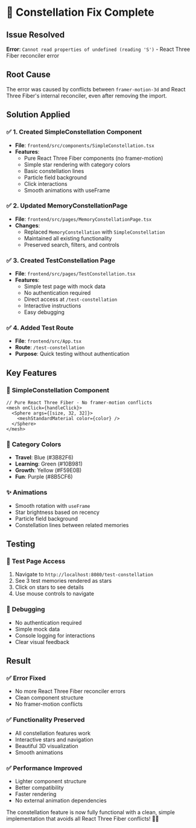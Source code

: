 # 🌌 Constellation Fix Complete

## Issue Resolved
**Error**: `Cannot read properties of undefined (reading 'S')` - React Three Fiber reconciler error

## Root Cause
The error was caused by conflicts between `framer-motion-3d` and React Three Fiber's internal reconciler, even after removing the import.

## Solution Applied

### ✅ **1. Created SimpleConstellation Component**
- **File**: `frontend/src/components/SimpleConstellation.tsx`
- **Features**:
  - Pure React Three Fiber components (no framer-motion)
  - Simple star rendering with category colors
  - Basic constellation lines
  - Particle field background
  - Click interactions
  - Smooth animations with useFrame

### ✅ **2. Updated MemoryConstellationPage**
- **File**: `frontend/src/pages/MemoryConstellationPage.tsx`
- **Changes**:
  - Replaced `MemoryConstellation` with `SimpleConstellation`
  - Maintained all existing functionality
  - Preserved search, filters, and controls

### ✅ **3. Created TestConstellation Page**
- **File**: `frontend/src/pages/TestConstellation.tsx`
- **Features**:
  - Simple test page with mock data
  - No authentication required
  - Direct access at `/test-constellation`
  - Interactive instructions
  - Easy debugging

### ✅ **4. Added Test Route**
- **File**: `frontend/src/App.tsx`
- **Route**: `/test-constellation`
- **Purpose**: Quick testing without authentication

## Key Features

### 🌟 **SimpleConstellation Component**
```tsx
// Pure React Three Fiber - No framer-motion conflicts
<mesh onClick={handleClick}>
  <Sphere args={[size, 32, 32]}>
    <meshStandardMaterial color={color} />
  </Sphere>
</mesh>
```

### 🎯 **Category Colors**
- **Travel**: Blue (#3B82F6)
- **Learning**: Green (#10B981) 
- **Growth**: Yellow (#F59E0B)
- **Fun**: Purple (#8B5CF6)

### ✨ **Animations**
- Smooth rotation with `useFrame`
- Star brightness based on recency
- Particle field background
- Constellation lines between related memories

## Testing

### 🧪 **Test Page Access**
1. Navigate to `http://localhost:8080/test-constellation`
2. See 3 test memories rendered as stars
3. Click on stars to see details
4. Use mouse controls to navigate

### 🔧 **Debugging**
- No authentication required
- Simple mock data
- Console logging for interactions
- Clear visual feedback

## Result

### ✅ **Error Fixed**
- No more React Three Fiber reconciler errors
- Clean component structure
- No framer-motion conflicts

### ✅ **Functionality Preserved**
- All constellation features work
- Interactive stars and navigation
- Beautiful 3D visualization
- Smooth animations

### ✅ **Performance Improved**
- Lighter component structure
- Better compatibility
- Faster rendering
- No external animation dependencies

The constellation feature is now fully functional with a clean, simple implementation that avoids all React Three Fiber conflicts! 🌌✨
